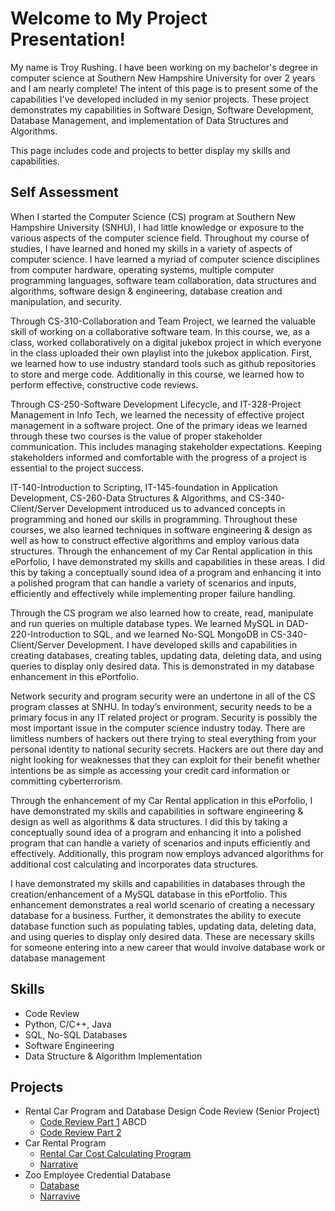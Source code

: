 # **Welcome to My Project Presentation!**

My name is Troy Rushing. I have been working on my bachelor's degree in computer science at Southern New Hampshire University
for over 2 years and I am nearly complete! The intent of this page is to present some of the capabilities I've developed included 
in my senior projects. These project demonstrates my capabilities in Software Design, Software Development, Database
Management, and implementation of Data Structures and Algorithms. 

This page includes code and projects to better display my skills and capabilities. 

## Self Assessment
When I started the Computer Science (CS) program at Southern New Hampshire University (SNHU), I had little knowledge or exposure to the various aspects of the computer science field. Throughout my course of studies, I have learned and honed my skills in a variety of aspects of computer science. I have learned a myriad of computer science disciplines from computer hardware, operating systems, multiple computer programming languages, software team collaboration, data structures and algorithms, software design & engineering, database creation and manipulation, and security.

Through CS-310-Collaboration and Team Project, we learned the valuable skill of working on a collaborative software team. In this course, we, as a class, worked collaboratively on a digital jukebox project in which everyone in the class uploaded their own playlist into the jukebox application. First, we learned how to use industry standard tools such as github repositories to store and merge code. Additionally in this course, we learned how to perform effective, constructive code reviews. 

Through CS-250-Software Development Lifecycle, and IT-328-Project Management in Info Tech, we learned the necessity of effective project management in a software project. One of the primary ideas we learned through these two courses is the value of proper stakeholder communication. This includes managing stakeholder expectations. Keeping stakeholders informed and comfortable with the progress of a project is essential to the project success.

IT-140-Introduction to Scripting, IT-145-foundation in Application Development, CS-260-Data Structures & Algorithms, and CS-340-Client/Server Development introduced us to advanced concepts in programming and honed our skills in programming. Throughout these courses, we also learned techniques in software engineering & design as well as how to construct effective algorithms and employ various data structures. Through the enhancement of my Car Rental application in this ePorfolio, I have demonstrated my skills and capabilities in these areas. I did this by taking a conceptually sound idea of a program and enhancing it into a polished program that can handle a variety of scenarios and inputs, efficiently and effectively while implementing proper failure handling.

Through the CS program we also learned how to create, read, manipulate and run queries on multiple database types. We learned MySQL in DAD-220-Introduction to SQL, and we learned No-SQL MongoDB in CS-340- Client/Server Development. I have developed skills and capabilities in creating databases, creating tables, updating data, deleting data, and using queries to display only desired data. This is demonstrated in my database enhancement in this ePortfolio.

Network security and program security were an undertone in all of the CS program classes at SNHU. In today’s environment, security needs to be a primary focus in any IT related project or program. Security is possibly the most important issue in the computer science industry today. There are limitless numbers of hackers out there trying to steal everything from your personal identity to national security secrets. Hackers are out there day and night looking for weaknesses that they can exploit for their benefit whether intentions be as simple as accessing your credit card information or committing cyberterrorism.

Through the enhancement of my Car Rental application in this ePorfolio, I have demonstrated my skills and capabilities in software engineering & design as well as algorithms & data structures. I did this by taking a conceptually sound idea of a program and enhancing it into a polished program that can handle a variety of scenarios and inputs efficiently and effectively. Additionally, this program now employs advanced algorithms for additional cost calculating and incorporates data structures.

I have demonstrated my skills and capabilities in databases through the creation/enhancement of a MySQL database in this ePortfolio. This enhancement demonstrates a real world scenario of creating a necessary database for a business. Further, it demonstrates the ability to execute database function such as populating tables, updating data, deleting data, and using queries to display only desired data. These are necessary skills for someone entering into a new career that would involve database work or database management


## Skills
- Code Review
- Python, C/C++, Java
- SQL, No-SQL Databases
- Software Engineering
- Data Structure & Algorithm Implementation

## Projects
- Rental Car Program and Database Design Code Review (Senior Project)
  - [Code Review Part 1](https://github.com/troyrushing/troyrushing.github.io/blob/master/code%20review_part%201.pptx) ABCD
  - [Code Review Part 2](https://github.com/troyrushing/troyrushing.github.io/blob/master/code%20review_part%202.pptx)
- Car Rental Program
  - [Rental Car Cost Calculating Program](https://github.com/troyrushing/troyrushing.github.io/blob/master/car%20rental%20program_final.py)
  - [Narrative](https://github.com/troyrushing/troyrushing.github.io/blob/master/Enhancement%20narrative_Car%20rental%20program.docx)
- Zoo Employee Credential Database
  - [Database](https://github.com/troyrushing/troyrushing.github.io/blob/master/sqlfiles.zip)
  - [Narravive](https://github.com/troyrushing/troyrushing.github.io/blob/master/Enhancement%20narrative_Database.docx)
